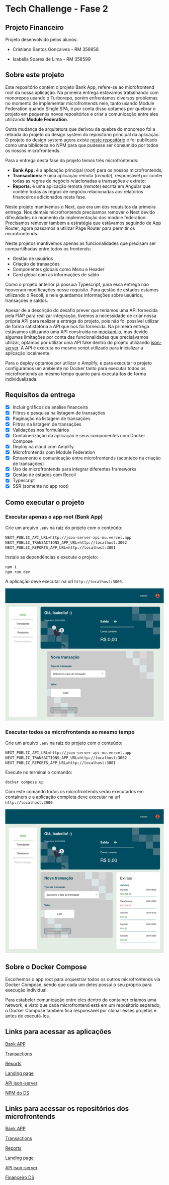 # Tech Challenge - Fase 2

## Projeto Financeiro

Projeto desenvolvido pelos alunos:

- Cristiano Santos Gonçalves - RM 358858

- Isabella Soares de Lima - RM 358599

## Sobre este projeto

Este repositório contém o projeto Bank App, refere-se ao microfrontend root da nossa aplicação. Na primeira entrega estávamos trabalhando com monorepos usando o Turborepo, porém enfrentamos diversos problemas no momento de implementar microfrontends nele, tanto usando Module Federation quando Single SPA, e por conta disso optamos por quebrar o projeto em pequenos novos repositórios e criar a comunicação entre eles utilizando **Module Federation**.

Outra mudança de arquitetura que derivou da quebra do monorepo foi a retirada do projeto do design system do repositório principal da aplicação. O projeto do design system agora existe [neste repositório](https://github.com/Desafio-Financeiro/financeiro-ds) e foi publicado como uma biblioteca no NPM para que pudesse ser consumido por todos os nossos microfrontends.

Para a entrega desta fase do projeto temos três microfrontends:

- **Bank App:** é a aplicação principal (_root_) para os nossos microfrontends;
- **Transactions:** é uma aplicação remota (_remote_), responsável por conter todas as regras de negócio relacionadas a transações e extrato;
- **Reports:** é uma aplicação remota (_remote_) escrita em Angular que contém todas as regras de negócio relacionadas aos relatórios financeiros adicionados nesta fase.

Neste projeto mantivemos o Next, que era um dos requisitos da primeira entrega. Nos demais microfrontends precisamos remover o Next devido dificuldades no momento da implementação dos module federation. Precisamos remover também a estratégia que estávamos seguindo de App Router, agora passamos a utilizar Page Router para permitir os microfrontends.

Neste projetos mantivemos apenas as funcionalidades que precisam ser compartilhadas entre todos os frontends:

- Gestão de usuários
- Criação de transações
- Componentes globais como Menu e Header
- Card global com as informações de saldo

Como o projeto anterior já possuía Typescript, para essa entrega não houveram modificações nesse requisito. Para gestão de estados estamos utilizando o Recoil, e nele guardamos informações sobre usuários, transações e saldos.

Apesar de a descrição do desafio prever que teríamos uma API fornecida pela FIAP para realizar integração, tivemos a necessidade de criar nossa própria API para realizar a entrega do projeto, pois não foi possível utilizar de forma satisfatória a API que nos foi fornecida. Na primeira entrega estávamos utilizando uma API construída no [mockapi.io](https://mockapi.io/), mas devido algumas limitações por conta das funcionalidades que precisávamos utilizar, optamos por utilizar uma API fake dentro do projeto utilizando [json-server](https://www.npmjs.com/package/json-server). A API é executa no mesmo script utilizado para inicializar a aplicação localmente.

Para o deploy optamos por utilizar o Amplify, e para executar o projeto configuramos um ambiente no Docker tanto para executar todos os microfrontends ao mesmo tempo quanto para executá-los de forma individualizada.

## Requisitos da entrega

- [x] Incluir gráficos de análise financeira
- [x] Filtros e pesquisa na listagem de transações
- [x] Paginação na listagem de transações
- [x] Filtros na listagem de transações
- [x] Validações nos formulários
- [x] Containerização da aplicação e seus componentes com Docker Compose
- [x] Deploy na cloud com Amplify
- [x] Microfrontends com Module Federation
- [x] Roteamento e comunicação entre microfrontends (acontece na criação de transações)
- [x] Uso de microfrontends para integrar diferentes frameworks
- [x] Gestão de estados com Recoil
- [x] Typescript
- [x] SSR (somente no app root)

## Como executar o projeto

### Executar apenas o app root (Bank App)

Crie um arquivo `.env` na raiz do projeto com o conteúdo:

```
NEXT_PUBLIC_API_URL=http://json-server-api-mu.vercel.app
NEXT_PUBLIC_TRANSACTIONS_APP_URL=http://localhost:3002
NEXT_PUBLIC_REPORTS_APP_URL=http://localhost:3001
```

Instale as dependências e execute o projeto:

```
npm i
npm run dev
```

A aplicação deve executar na url `http://localhost:3000`.

<img src="./desktop-bank-app.png" />

### Executar todos os microfrontends ao mesmo tempo

Crie um arquivo `.env` na raiz do projeto com o conteúdo:

```
NEXT_PUBLIC_API_URL=http://json-server-api-mu.vercel.app
NEXT_PUBLIC_TRANSACTIONS_APP_URL=http://localhost:3002
NEXT_PUBLIC_REPORTS_APP_URL=http://localhost:3001
```

Execute no terminal o comando:

```
docker compose up
```

Com este comando todos os microfrontends serão executados em containers e a aplicação completa deve executar na url `http://localhost:3000`.

<img src="./desktop-microfrontends.png" />

## Sobre o Docker Compose

Escolhemos o app root para orquestrar todos os outros microfrontends via Docker Compose, sendo que cada um deles possui o seu próprio para execução individual.

Para estabeler comunicação entre eles dentro do container criamos uma network, e visto que cada microfrontend está em um repositório separado, o Docker Compose também fica responsável por clonar esses projetos e antes de executá-los.

## Links para acessar as aplicações

[Bank APP](https://main.d1m6z57r6zgdud.amplifyapp.com/)

[Transactions](https://main.d12mtbag2y0zom.amplifyapp.com/)

[Reports](https://main.d3pb86cilm3vn8.amplifyapp.com/)

[Landing page](https://main.d8ml3barfxfwu.amplifyapp.com/)

[API json-server](http://json-server-api-mu.vercel.app/)

[NPM do DS](https://www.npmjs.com/package/fiap-financeiro-ds)

## Links para acessar os repositórios dos microfrontends

[Bank APP](https://github.com/Desafio-Financeiro/bank-app)

[Transactions](https://github.com/Desafio-Financeiro/transactions)

[Reports](https://github.com/Desafio-Financeiro/reports)

[Landing page](https://github.com/Desafio-Financeiro/landing-page)

[API json-server](https://github.com/Desafio-Financeiro/json-server-api)

[Financeiro DS](https://github.com/Desafio-Financeiro/financeiro-ds)
